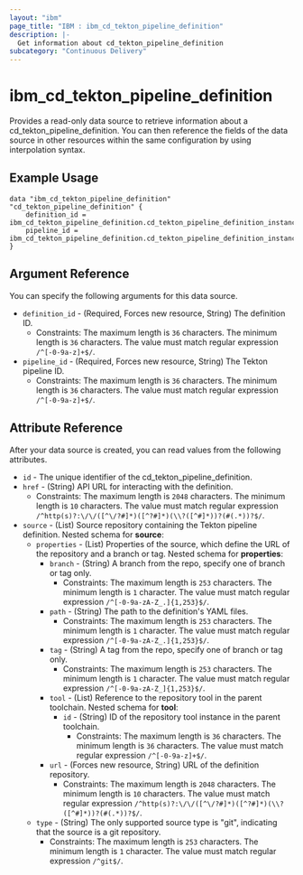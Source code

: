 ```yaml
---
layout: "ibm"
page_title: "IBM : ibm_cd_tekton_pipeline_definition"
description: |-
  Get information about cd_tekton_pipeline_definition
subcategory: "Continuous Delivery"
---
```


# ibm_cd_tekton_pipeline_definition

Provides a read-only data source to retrieve information about a cd_tekton_pipeline_definition. You can then reference the fields of the data source in other resources within the same configuration by using interpolation syntax.

## Example Usage

```hcl
data "ibm_cd_tekton_pipeline_definition" "cd_tekton_pipeline_definition" {
	definition_id = ibm_cd_tekton_pipeline_definition.cd_tekton_pipeline_definition_instance.definition_id
	pipeline_id = ibm_cd_tekton_pipeline_definition.cd_tekton_pipeline_definition_instance.pipeline_id
}
```

## Argument Reference

You can specify the following arguments for this data source.

* `definition_id` - (Required, Forces new resource, String) The definition ID.
  * Constraints: The maximum length is `36` characters. The minimum length is `36` characters. The value must match regular expression `/^[-0-9a-z]+$/`.
* `pipeline_id` - (Required, Forces new resource, String) The Tekton pipeline ID.
  * Constraints: The maximum length is `36` characters. The minimum length is `36` characters. The value must match regular expression `/^[-0-9a-z]+$/`.

## Attribute Reference

After your data source is created, you can read values from the following attributes.

* `id` - The unique identifier of the cd_tekton_pipeline_definition.
* `href` - (String) API URL for interacting with the definition.
  * Constraints: The maximum length is `2048` characters. The minimum length is `10` characters. The value must match regular expression `/^http(s)?:\/\/([^\/?#]*)([^?#]*)(\\?([^#]*))?(#(.*))?$/`.
* `source` - (List) Source repository containing the Tekton pipeline definition.
Nested schema for **source**:
	* `properties` - (List) Properties of the source, which define the URL of the repository and a branch or tag.
	Nested schema for **properties**:
		* `branch` - (String) A branch from the repo, specify one of branch or tag only.
		  * Constraints: The maximum length is `253` characters. The minimum length is `1` character. The value must match regular expression `/^[-0-9a-zA-Z_.]{1,253}$/`.
		* `path` - (String) The path to the definition's YAML files.
		  * Constraints: The maximum length is `253` characters. The minimum length is `1` character. The value must match regular expression `/^[-0-9a-zA-Z_.]{1,253}$/`.
		* `tag` - (String) A tag from the repo, specify one of branch or tag only.
		  * Constraints: The maximum length is `253` characters. The minimum length is `1` character. The value must match regular expression `/^[-0-9a-zA-Z_]{1,253}$/`.
		* `tool` - (List) Reference to the repository tool in the parent toolchain.
		Nested schema for **tool**:
			* `id` - (String) ID of the repository tool instance in the parent toolchain.
			  * Constraints: The maximum length is `36` characters. The minimum length is `36` characters. The value must match regular expression `/^[-0-9a-z]+$/`.
		* `url` - (Forces new resource, String) URL of the definition repository.
		  * Constraints: The maximum length is `2048` characters. The minimum length is `10` characters. The value must match regular expression `/^http(s)?:\/\/([^\/?#]*)([^?#]*)(\\?([^#]*))?(#(.*))?$/`.
	* `type` - (String) The only supported source type is "git", indicating that the source is a git repository.
	  * Constraints: The maximum length is `253` characters. The minimum length is `1` character. The value must match regular expression `/^git$/`.


